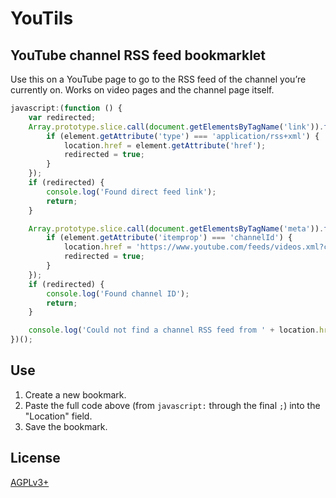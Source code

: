 # YouTils

## YouTube channel RSS feed bookmarklet

Use this on a YouTube page to go to the RSS feed of the channel you’re currently on. Works on video pages and the channel page itself.

```javascript
javascript:(function () {
    var redirected;
    Array.prototype.slice.call(document.getElementsByTagName('link')).forEach(function (element) {
        if (element.getAttribute('type') === 'application/rss+xml') {
            location.href = element.getAttribute('href');
            redirected = true;
        }
    });
    if (redirected) {
        console.log('Found direct feed link');
        return;
    }

    Array.prototype.slice.call(document.getElementsByTagName('meta')).forEach(function (element) {
        if (element.getAttribute('itemprop') === 'channelId') {
            location.href = 'https://www.youtube.com/feeds/videos.xml?channel_id=' + element.getAttribute('content');
            redirected = true;
        }
    });
    if (redirected) {
        console.log('Found channel ID');
        return;
    }

    console.log('Could not find a channel RSS feed from ' + location.href);
})();
```

## Use

1. Create a new bookmark.
1. Paste the full code above (from `javascript:` through the final `;`) into the "Location" field.
1. Save the bookmark.

## License

[AGPLv3+](LICENSE)

